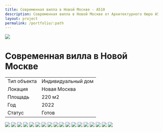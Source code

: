 ```yaml
---
title: Современная вилла в Новой Москве - А510
description: Современная вилла в Новой Москве от Архитектурного бюро А510.
layout: project
permalink: /portfolio/:path
---
```


<div id="banner">
    <img src="/images/sovremennaya-villa/banner.jpg">
    <h1>Современная вилла в Новой Москве</h1>
</div>
<main id="main">
    <div id="project-wrapper">
        <div class="table-wrapper">
            <table>
                <tbody>
                    <tr>
                        <td>Тип объекта</td>
                        <td>Индивидуальный дом</td>
                    </tr>
                    <tr>
                        <td>Локация</td>
                        <td>Новая Москва</td>
                    </tr>
                    <tr>
                        <td>Площадь</td>
                        <td>220 м2</td>
                    </tr>
                    <tr>
                        <td>Год</td>
                        <td>2022</td>
                    </tr>
                    <tr>
                        <td>Статус</td>
                        <td>Готов</td>
                    </tr>
                </tbody>
            </table>
        </div>
    </div>
    <div id="project-photo">
        <img class="image fit small" src="/images/sovremennaya-villa/01.jpg">
        <img class="image fit small" src="/images/sovremennaya-villa/02.jpg">
        <img class="image fit big" src="/images/sovremennaya-villa/03.jpg">
        <img class="image fit small" src="/images/sovremennaya-villa/04.jpg">
        <img class="image fit big" src="/images/sovremennaya-villa/05.jpg">
        <img class="image fit small" src="/images/sovremennaya-villa/06.jpg">
        <img class="image fit small" src="/images/sovremennaya-villa/07.jpg">
        <img class="image fit medium" src="/images/sovremennaya-villa/08.jpg">
        <img class="image fit medium" src="/images/sovremennaya-villa/09.jpg">
        <img class="image fit big" src="/images/sovremennaya-villa/10.jpg">
        <img class="image fit small" src="/images/sovremennaya-villa/11.jpg">
        <img class="image fit medium" src="/images/sovremennaya-villa/12.jpg">
        <img class="image fit small" src="/images/sovremennaya-villa/13.jpg">
        <img class="image fit small" src="/images/sovremennaya-villa/14.jpg">
        <img class="image fit medium" src="/images/sovremennaya-villa/15.jpg">
        <img class="image fit medium" src="/images/sovremennaya-villa/16.jpg">
        <img class="image fit small" src="/images/sovremennaya-villa/17.jpg">
        <img class="image fit small" src="/images/sovremennaya-villa/18.jpg">
    </div>
</main>